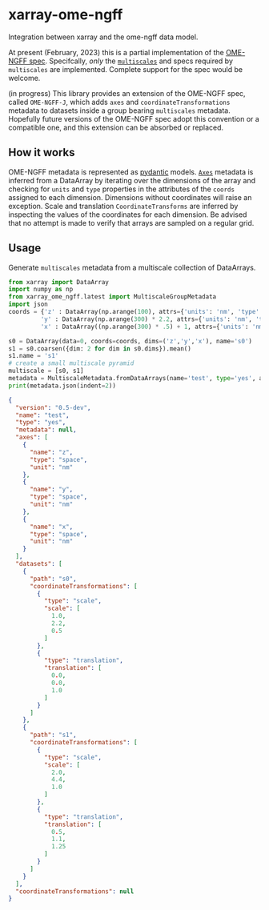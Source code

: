 # xarray-ome-ngff
Integration between xarray and the ome-ngff data model.

At present (February, 2023) this is a partial implementation of the [OME-NGFF spec](https://ngff.openmicroscopy.org/latest/#implementations). Specifcally, *only* the [`multiscales`](https://ngff.openmicroscopy.org/latest/#multiscale-md) and specs required by `multiscales` are implemented. Complete support for the spec would be welcome.

(in progress) This library provides an extension of the OME-NGFF spec, called `OME-NGFF-J`, which adds `axes` and `coordinateTransformations` metadata to datasets inside a group bearing `multiscales` metadata. Hopefully future versions of the OME-NGFF spec adopt this convention or a compatible one, and this extension can be absorbed or replaced.

## How it works
OME-NGFF metadata is represented as [pydantic](https://docs.pydantic.dev/) models. 
[`Axes`](https://ngff.openmicroscopy.org/latest/#axes-md) metadata is inferred from a DataArray by iterating over the dimensions of the array and checking for `units` and `type` properties in the attributes of the `coords` assigned to each dimension. Dimensions without coordinates will raise an exception. Scale and translation `CoordinateTransforms` are inferred by inspecting the values of the coordinates for each dimension. Be advised that no attempt is made to verify that arrays are sampled on a regular grid.

## Usage

Generate `multiscales` metadata from a multiscale collection of DataArrays.

```python
from xarray import DataArray
import numpy as np
from xarray_ome_ngff.latest import MultiscaleGroupMetadata
import json
coords = {'z' : DataArray(np.arange(100), attrs={'units': 'nm', 'type': 'space'}, dims=('z',)),
         'y' : DataArray(np.arange(300) * 2.2, attrs={'units': 'nm', 'type': 'space'}, dims=('y')),
         'x' : DataArray((np.arange(300) * .5) + 1, attrs={'units': 'nm', 'type': 'space'}, dims=('x',))}

s0 = DataArray(data=0, coords=coords, dims=('z','y','x'), name='s0')
s1 = s0.coarsen({dim: 2 for dim in s0.dims}).mean()
s1.name = 's1'
# create a small multiscale pyramid
multiscale = [s0, s1]
metadata = MultiscaleMetadata.fromDataArrays(name='test', type='yes', arrays=multiscale)
print(metadata.json(indent=2))
```
```json
{
  "version": "0.5-dev",
  "name": "test",
  "type": "yes",
  "metadata": null,
  "axes": [
    {
      "name": "z",
      "type": "space",
      "unit": "nm"
    },
    {
      "name": "y",
      "type": "space",
      "unit": "nm"
    },
    {
      "name": "x",
      "type": "space",
      "unit": "nm"
    }
  ],
  "datasets": [
    {
      "path": "s0",
      "coordinateTransformations": [
        {
          "type": "scale",
          "scale": [
            1.0,
            2.2,
            0.5
          ]
        },
        {
          "type": "translation",
          "translation": [
            0.0,
            0.0,
            1.0
          ]
        }
      ]
    },
    {
      "path": "s1",
      "coordinateTransformations": [
        {
          "type": "scale",
          "scale": [
            2.0,
            4.4,
            1.0
          ]
        },
        {
          "type": "translation",
          "translation": [
            0.5,
            1.1,
            1.25
          ]
        }
      ]
    }
  ],
  "coordinateTransformations": null
}
```
